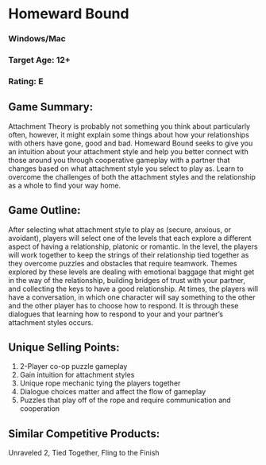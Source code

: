 # Homeward Bound
### Windows/Mac
### Target Age: 12+
### Rating: E
## Game Summary: 
Attachment Theory is probably not something you think about particularly often, however, it might explain some things about how your relationships with others have gone, good and bad.  Homeward Bound seeks to give you an intuition about your attachment style and help you better connect with those around you through cooperative gameplay with a partner that changes based on what attachment style you select to play as.  Learn to overcome the challenges of both the attachment styles and the relationship as a whole to find your way home.

## Game Outline: 
After selecting what attachment style to play as (secure, anxious, or avoidant), players will select one of the levels that each explore a different aspect of having a relationship, platonic or romantic.  In the level, the players will work together to keep the strings of their relationship tied together as they overcome puzzles and obstacles that require teamwork.  Themes explored by these levels are dealing with emotional baggage that might get in the way of the relationship, building bridges of trust with your partner, and collecting the keys to have a good relationship.  At times, the players will have a conversation, in which one character will say something to the other and the other player has to choose how to respond.  It is through these dialogues that learning how to respond to your and your partner’s attachment styles occurs.

## Unique Selling Points: 
1. 2-Player co-op puzzle gameplay
2. Gain intuition for attachment styles
3. Unique rope mechanic tying the players together
4. Dialogue choices matter and affect the flow of gameplay
5. Puzzles that play off of the rope and require communication and cooperation
   
## Similar Competitive Products: 
Unraveled 2, Tied Together, Fling to the Finish
